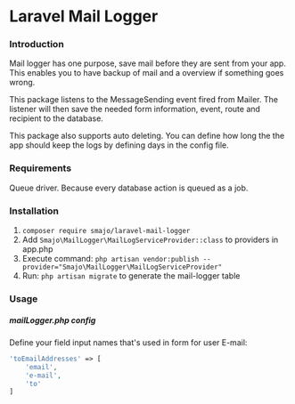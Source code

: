 # Laravel Mail Logger

### Introduction
Mail logger has one purpose, save mail before they are sent from your app. This enables you to have backup of mail and a overview if something goes wrong.

This package listens to the MessageSending event fired from Mailer. The listener will then save the needed form information, event, route and recipient to the database.

This package also supports auto deleting. You can define how long the the app should keep the logs by defining days in the config file.

### Requirements
Queue driver. Because every database action is queued as a job.

### Installation

1. ```composer require smajo/laravel-mail-logger```
2. Add ```Smajo\MailLogger\MailLogServiceProvider::class``` to providers in app.php
3. Execute command: ```php artisan vendor:publish --provider="Smajo\MailLogger\MailLogServiceProvider"```
4. Run: ```php artisan migrate``` to generate the mail-logger table

### Usage

##### mailLogger.php config

Define your field input names that's used in form for user E-mail:

```php
'toEmailAddresses' => [
    'email',
    'e-mail',
    'to'
]
``` 
